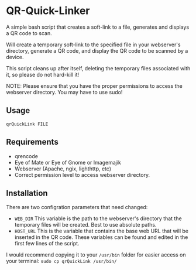 # QR-Quick-Linker
A simple bash script that creates a soft-link to a file, generates and displays a QR code to scan.  

Will create a temporary soft-link to the specified file in your webserver's directory, generate a QR code, and display the QR code
to be scanned by a device.  

This script cleans up after itself, deleting the temporary files associated with it, so please do not hard-kill it!

NOTE: Please ensure that you have the proper permissions to access the webserver directory. You may have to use sudo!

## Usage
````qrQuickLink FILE````

## Requirements
- qrencode
- Eye of Mate or Eye of Gnome or Imagemajik
- Webserver (Apache, ngix, lighthttp, etc)
- Correct permission level to access webserver directory.

## Installation
There are two configration parameters that need changed:  
- ````WEB_DIR```` This variable is the path to the webserver's directory that the temporary files will be created. Best to use absolute paths.
- ````HOST_URL```` This is the variable that contains the base web URL that will be inserted in the QR code.
These variables can be found and edited in the first few lines of the script.

I would recommend copying it to your ````/usr/bin```` folder for easier access on your terminal: ````sudo cp qrQuickLink /usr/bin/````
